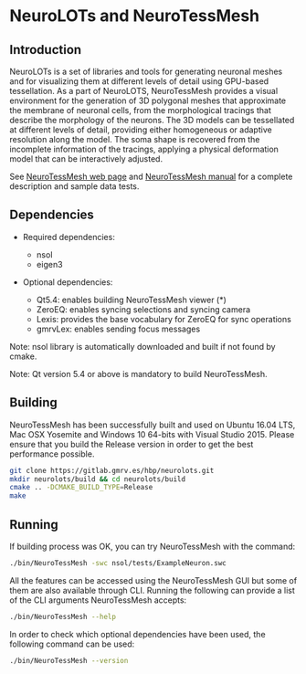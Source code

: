 NeuroLOTs and NeuroTessMesh 
=====================================================

## Introduction
NeuroLOTs is a set of libraries and tools for generating neuronal meshes and for 
visualizing them at different levels of detail using GPU-based tessellation.
As a part of NeuroLOTS, NeuroTessMesh provides a visual environment for the 
generation of 3D polygonal meshes that approximate the membrane of neuronal 
cells, from the morphological tracings that describe the morphology of the 
neurons. The 3D models can be tessellated at different levels of detail, 
providing either homogeneous or adaptive resolution along the model. The soma 
shape is recovered from the incomplete information of the tracings, applying a 
physical deformation model that can be interactively adjusted.

See [NeuroTessMesh web page](http://gmrv.es/neurotessmesh/) and 
[NeuroTessMesh  manual](http://gmrv.es/neurotessmesh/NeuroTessMeshUserManual.pdf)
for a complete description and sample data tests.

## Dependencies

* Required dependencies:
    * nsol
    * eigen3

* Optional dependencies:
    * Qt5.4: enables building NeuroTessMesh viewer (*)
    * ZeroEQ: enables syncing selections and syncing camera
    * Lexis: provides the base vocabulary for ZeroEQ for sync operations
    * gmrvLex: enables sending focus messages

Note: nsol library is automatically downloaded and built if not found by cmake.  

Note: Qt version 5.4 or above is mandatory to build NeuroTessMesh.

## Building

NeuroTessMesh has been successfully built and used on Ubuntu 16.04 LTS, Mac OSX Yosemite
and Windows 10 64-bits with Visual Studio 2015. Please ensure that you build the
Release version in order to get the best performance possible.

```bash
git clone https://gitlab.gmrv.es/hbp/neurolots.git
mkdir neurolots/build && cd neurolots/build
cmake .. -DCMAKE_BUILD_TYPE=Release
make
```

## Running

If building process was OK, you can try NeuroTessMesh with the command:

```bash 
./bin/NeuroTessMesh -swc nsol/tests/ExampleNeuron.swc
```

All the features can be accessed using the NeuroTessMesh GUI but some of them
are also available through CLI. Running the following can provide a list of
the CLI arguments NeuroTessMesh accepts:

```bash 
./bin/NeuroTessMesh --help
```

In order to check which optional dependencies have been used, the following 
command can be used:

```bash 
./bin/NeuroTessMesh --version
```
